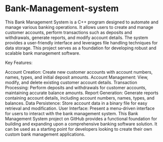 # Bank-Management-system
This Bank Management System is a C++ program designed to automate and manage various banking operations. It allows users to create and manage customer accounts, perform transactions such as deposits and withdrawals, generate reports, and modify account details. The system provides a user-friendly interface and leverages file handling techniques for data storage. This project serves as a foundation for developing robust and scalable bank management software.

Key Features:

Account Creation: Create new customer accounts with account numbers, names, types, and initial deposit amounts.
Account Management: View, modify, and delete existing customer account details.
Transaction Processing: Perform deposits and withdrawals for customer accounts, maintaining accurate balance amounts.
Report Generation: Generate reports containing account details, including account numbers, names, types, and balances.
Data Persistence: Store account data in a binary file for easy retrieval and modification.
User Interface: Present a menu-driven interface for users to interact with the bank management system.
This Bank Management System project on GitHub provides a functional foundation for building and expanding upon a comprehensive banking software solution. It can be used as a starting point for developers looking to create their own custom bank management applications.




